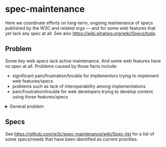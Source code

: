 # spec-maintenance

Here we coordinate efforts on long-term, ongoing maintenance of specs published by the W3C and related orgs — and for some web features that yet lack any spec at all.
See also https://wiki.whatwg.org/wiki/Specs/todo.

## Problem

Some key web specs lack active maintenance. And some web features have no spec at all. Problems caused by those facts include:

- significant pain/frustration/trouble for implementors trying to implement web features/specs
- problems such as lack of interoperability among implementations
- pain/frustration/trouble for web developers trying to develop content using those features/specs

<details>
  <summary>General problem</summary>

  Across all the organizations that are creating and publishing specs for the web platform, we need to be putting more discipline into creating more systematic ways to support and encourage ongoing maintenance of proper specs for web features — including features that are implemented but not even properly specified yet at all.

  We need to be burning down more technical debt — rather than just focusing almost all energy on creating yet more new specs/features for whatever the shiniest new thing is at the moment. (And then over time just ending up neglecting those too — after the major engines all have implementations and the feature is not the new and shiny any longer.)
</details>

## Specs

See https://github.com/w3c/spec-maintenance/wiki/Spec-list for a list of some specs/needs that have been identified as current priorities.
